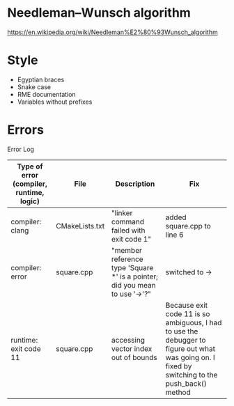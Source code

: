 # Needleman–Wunsch algorithm
https://en.wikipedia.org/wiki/Needleman%E2%80%93Wunsch_algorithm

# Style
- Egyptian braces
- Snake case 
- RME documentation
- Variables without prefixes

# Errors
Error Log

| Type of error (compiler, runtime, logic) | File | Description | Fix |
| ---------------------------------------- | ---- | ----------- | --- |
| compiler: clang | CMakeLists.txt | "linker command failed with exit code 1" | added square.cpp to line 6 |
| compiler: error | square.cpp | "member reference type 'Square *' is a pointer; did you mean to use '->'?" | switched to -> |
| runtime: exit code 11 | square.cpp | accessing vector index out of bounds | Because exit code 11 is so ambiguous, I had to use the debugger to figure out what was going on. I fixed by switching to the push_back() method |



